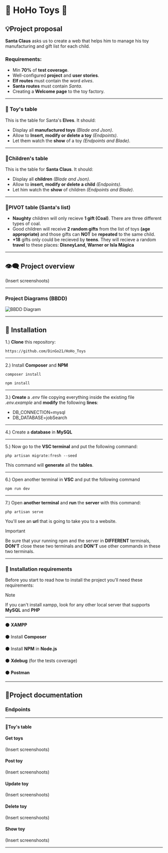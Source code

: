 # 🎀 HoHo Toys :teddy_bear:

## :bulb:Project proposal

**Santa Claus** asks us to create a web that helps him to manage his toy manufacturing and gift list for each child.

### Requirements:

- Min **70%** of **test coverage**.
- Well-configured **project** and **user stories**.
- **Elf routes** must contain the word *elves*.
- **Santa routes** must contain *Santa*.
- Creating a **Welcome page** to the toy factory.
  
***
### :gift: Toy's table

This is the table for Santa's **Elves**. It should:

- Display all **manufactured toys** *(Blade and Json)*.
- Allow to **Insert, modify or delete a toy** *(Endpoints)*.
- Let them watch the **show** of a toy *(Endpoints and Blade)*.

***
### 👶Children's table

This is the table for **Santa Claus**. It should:

- Display all **children** *(Blade and Json)*.
- Allow to **insert, modify or delete a child** *(Endpoints)*.
- Let him watch the **show** of children *(Endpoints and Blade)*.
  
***
### 👼PIVOT table (Santa's list) 

- **Naughty** children will only recieve **1 gift (Coal)**. There are three different types of coal.
- Good children will receive **2 random gifts** from the list of toys **(age appropriate)** and those gifts can **NOT** be **repeated** to the same child.
- **+18** gifts only could be recieved by **teens**. They will recieve a random **travel** to these places: **DisneyLand, Warner or Isla Mágica**

***
## :eye_speech_bubble: Project overview

(Insert screenshoots)

***
### Project Diagrams (BBDD)

![BBDD Diagram](https://github.com/user-attachments/assets/38f857bb-2a0f-4ad9-a1a5-e4b7021d8096)

***
## :scroll: Installation

1.) **Clone** this repository:
```
https://github.com/DinGo21/HoHo_Toys
```

***
2.) Install **Composer** and **NPM**
```
composer install
```
```
npm install
```

***
3.) **Create** a *.env* file copying everything inside the existing file *.env.example* and **modify** the following **lines**:
* DB_CONNECTION=mysql
* DB_DATABASE=jobSearch

***
4.) Create a **database** in **MySQL**

***
5.) Now go to the **VSC terminal** and put the following command:
```
php artisan migrate:fresh --seed
```
This command will **generate** all the **tables**.

***
6.) Open another terminal in **VSC** and put the following command
```
npm run dev
```

***
7.) Open **another terminal** and **run** the **server** with this command:
```
php artisan serve
```
You'll see an **url** that is going to take you to a website.

>[!IMPORTANT]
>Be sure that your running npm and the server in **DIFFERENT** terminals, **DON'T** close these two terminals and **DON'T** use other commands in these two terminals.

***
### :floppy_disk: Installation requirements
Before you start to read how to install the project you'll need these requirements:
>[!NOTE]
>If you can't install xampp, look for any other local server that supports **MySQL** and **PHP**
***

:black_circle: **XAMPP**

:black_circle: Install **Composer**

:black_circle: Install **NPM** in **Node.js**

:black_circle: **Xdebug** (for the tests coverage)

:black_circle: **Postman**

***
## :mag_right:Project documentation

### Endpoints
***
#### :gift:Toy's table
#### Get toys
(Insert screenshoots)

#### Post toy
(Insert screenshoots)

#### Update toy
(Insert screenshoots)

#### Delete toy
(Insert screenshoots)

#### Show toy
(Insert screenshoots)

***
